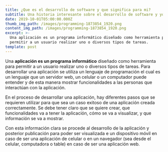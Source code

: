```yaml
---
title: ¿Que es el desarrollo de software y que significa para mi?
subtitle: Una historia interesante sobre el desarrollo de software y yo
date: 2019-10-01T05:00:00.000Z
thumb_img_path: /images/programming-1873854_1920.png
content_img_path: /images/programming-1873854_1920.png
excerpt: >-
  Una aplicación es un programa informático diseñado como herramienta para
  permitir a un usuario realizar uno o diversos tipos de tareas.
template: post
---
```


Una **aplicación es un programa informático**  diseñado como herramienta para permitir a un usuario realizar uno o diversos tipos de tareas.
Para desarrollar una aplicación se utiliza un lenguaje de programación el cual es un lenguaje que un servidor web, un celular o un computador puede entender y de esta manera mostrar funcionalidades a las personas que interactúan con la aplicación.

En el proceso de desarrollar una aplicación, hay diferentes pasos que se requieren utilizar para que sea un caso exitoso de una aplicación creada correctamente. Se debe tener claro que se quiere crear, que funcionalidades va a tener la aplicación, cómo se va a visualizar, y que información se va a mostrar. 

Con esta información clara se procede al desarrollo de la aplicación y posterior publicación para poder ser visualizada e un dispositivo móvil en caso de ser una aplicación de celular o en un navegador (sea desde el celular, computadora o table) en caso de ser una aplicación web.

